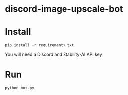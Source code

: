 # discord-image-upscale-bot

# Install

`pip install -r requirements.txt`

You will need a Discord and Stability-AI API key

# Run

`python bot.py`
